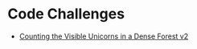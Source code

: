 # Code Challenges

- [Counting the Visible Unicorns in a Dense Forest v2](https://github.com/KawaiiFiveO/code-challenges/tree/main/counting-unicorns)